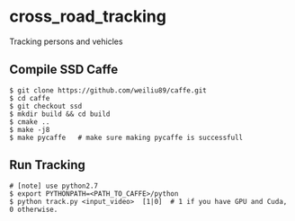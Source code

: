 # cross_road_tracking

Tracking persons and vehicles

## Compile SSD Caffe

    $ git clone https://github.com/weiliu89/caffe.git
    $ cd caffe
    $ git checkout ssd
    $ mkdir build && cd build
    $ cmake ..
    $ make -j8
    $ make pycaffe   # make sure making pycaffe is successfull


## Run Tracking

    # [note] use python2.7
    $ export PYTHONPATH=<PATH_TO_CAFFE>/python
    $ python track.py <input_video>  [1|0]  # 1 if you have GPU and Cuda, 0 otherwise.
